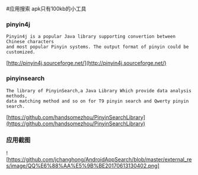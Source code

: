 #应用搜索
apk只有100kb的小工具

### pinyin4j 
	Pinyin4j is a popular Java library supporting convertion between Chinese characters 
	and most popular Pinyin systems. The output format of pinyin could be customized.
[http://pinyin4j.sourceforge.net/](http://pinyin4j.sourceforge.net/)

### pinyinsearch 
    The library of PinyinSearch,a Java Library Which provide data analysis methods,  
	data matching method and so on for T9 pinyin search and Qwerty pinyin search.
[https://github.com/handsomezhou/PinyinSearchLibrary](https://github.com/handsomezhou/PinyinSearchLibrary)

### 应用截图
![https://github.com/jchanghong/AndroidAppSearch/blob/master/external_res/image/QQ%E6%88%AA%E5%9B%BE20170613130402.png]
